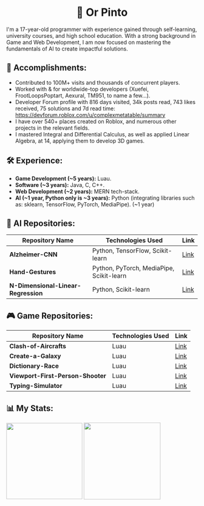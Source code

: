 # <h1 align="center">👋 Or Pinto</h1>

I'm a 17-year-old programmer with experience gained through self-learning, university courses, and high school education. 
With a strong background in Game and Web Development, I am now focused on mastering the fundamentals of AI to create impactful solutions.

## 🎉 Accomplishments:
- Contributed to 100M+ visits and thousands of concurrent players.
- Worked with & for worldwide-top developers (Xuefei, FrootLoopsPoptart, Aexural, TM951, to name a few...).
- Developer Forum profile with 816 days visited, 34k posts read, 743 likes received, 75 solutions and 7d read time: https://devforum.roblox.com/u/complexmetatable/summary
- I have over 540+ places created on Roblox, and numerous other projects in the relevant fields.
- I mastered Integral and Differential Calculus, as well as applied Linear Algebra, at 14, applying them to develop 3D games.

## 🛠️ Experience:
- **Game Development (~5 years):** Luau.
- **Software (~3 years):** Java, C, C++.
- **Web Development (~2 years):** MERN tech-stack.
- **AI (~1 year, Python only is ~3 years):** Python (integrating libraries such as: sklearn, TensorFlow, PyTorch, MediaPipe). (~1  year)

## 🤖 AI Repositories:
| Repository Name | Technologies Used | Link |
|-----------------|------|-------------------|
| **Alzheimer-CNN**| Python, TensorFlow, Scikit-learn | [Link](https://github.com/ExpDev-mul/Alzheimer-CNN) |
| **Hand-Gestures**| Python, PyTorch, MediaPipe, Scikit-learn | [Link](https://github.com/ExpDev-mul/Hand-Gestures) |
| **N-Dimensional-Linear-Regression**| Python, Scikit-learn | [Link](https://github.com/ExpDev-mul/N-Dimensional-Linear-Regression) |

## 🎮 Game Repositories:
| Repository Name | Technologies Used | Link |
|-----------------|------|-------------------|
| **Clash-of-Aircrafts**| Luau | [Link](https://github.com/ExpDev-mul/Clash-of-Aircrafts) |
| **Create-a-Galaxy**| Luau | [Link](https://github.com/ExpDev-mul/Create-a-Galaxy) |
| **Dictionary-Race**| Luau | [Link](https://github.com/ExpDev-mul/Dictionary-Race) |
| **Viewport-First-Person-Shooter**| Luau | [Link](https://github.com/ExpDev-mul/Viewport-First-Person-Shooter) |
| **Typing-Simulator**| Luau | [Link](https://github.com/ExpDev-mul/Typing-Simulator) |


## 📊 My Stats:

<img height=200 align="center" src="https://my-stats-43gk.vercel.app/api/top-langs/?username=ExpDev-mul&hide=html,scss,css&langs_count=8&layout=compact&theme=radical&card_width=150" />
<img align="center" height=202 src="https://github-readme-streak-stats-git-main-davids-projects-ad77adcc.vercel.app/?user=ExpDev-mul&theme=radical"/>
